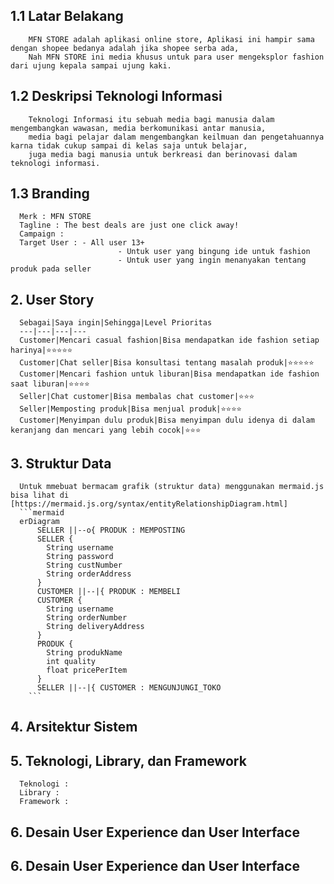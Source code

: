 ## 1.1 Latar Belakang
        MFN STORE adalah aplikasi online store, Aplikasi ini hampir sama dengan shopee bedanya adalah jika shopee serba ada, 
        Nah MFN STORE ini media khusus untuk para user mengeksplor fashion dari ujung kepala sampai ujung kaki.
        
## 1.2 Deskripsi Teknologi Informasi
        Teknologi Informasi itu sebuah media bagi manusia dalam mengembangkan wawasan, media berkomunikasi antar manusia, 
        media bagi pelajar dalam mengembangkan keilmuan dan pengetahuannya karna tidak cukup sampai di kelas saja untuk belajar, 
        juga media bagi manusia untuk berkreasi dan berinovasi dalam teknologi informasi. 
        
## 1.3 Branding
      Merk : MFN STORE
      Tagline : The best deals are just one click away!
      Campaign : 
      Target User : - All user 13+
                            - Untuk user yang bingung ide untuk fashion 
                            - Untuk user yang ingin menanyakan tentang produk pada seller
                            
## 2. User Story


      Sebagai|Saya ingin|Sehingga|Level Prioritas 
      ---|---|---|---
      Customer|Mencari casual fashion|Bisa mendapatkan ide fashion setiap harinya|⭐⭐⭐⭐⭐
      Customer|Chat seller|Bisa konsultasi tentang masalah produk|⭐⭐⭐⭐⭐
      Customer|Mencari fashion untuk liburan|Bisa mendapatkan ide fashion saat liburan|⭐⭐⭐⭐
      Seller|Chat customer|Bisa membalas chat customer|⭐⭐⭐ 
      Seller|Memposting produk|Bisa menjual produk|⭐⭐⭐⭐
      Customer|Menyimpan dulu produk|Bisa menyimpan dulu idenya di dalam keranjang dan mencari yang lebih cocok|⭐⭐⭐
      
## 3. Struktur Data 
      Untuk mmebuat bermacam grafik (struktur data) menggunakan mermaid.js bisa lihat di [https://mermaid.js.org/syntax/entityRelationshipDiagram.html]
      ```mermaid
      erDiagram
          SELLER ||--o{ PRODUK : MEMPOSTING
          SELLER {
            String username
            String password
            String custNumber
            String orderAddress
          }
          CUSTOMER ||--|{ PRODUK : MEMBELI
          CUSTOMER {
            String username
            String orderNumber
            String deliveryAddress
          }
          PRODUK {
            String produkName 
            int quality
            float pricePerItem
          }
          SELLER ||--|{ CUSTOMER : MENGUNJUNGI_TOKO
        ```
              
## 4. Arsitektur Sistem

      
## 5. Teknologi, Library, dan Framework
      Teknologi : 
      Library :
      Framework :
## 6. Desain User Experience dan User Interface
      
      
## 6. Desain User Experience dan User Interface
